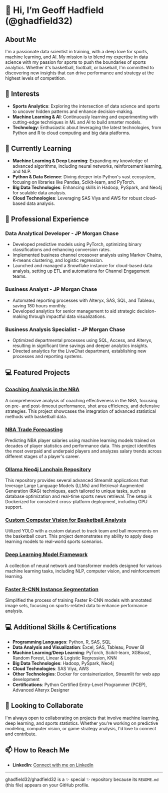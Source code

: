 # 👋 Hi, I’m Geoff Hadfield (@ghadfield32)

## About Me
I'm a passionate data scientist in training, with a deep love for sports, machine learning, and AI. My mission is to blend my expertise in data science with my passion for sports to push the boundaries of sports analytics. Whether it's basketball, football, or baseball, I'm committed to discovering new insights that can drive performance and strategy at the highest levels of competition.

## 👀 Interests
- **Sports Analytics**: Exploring the intersection of data science and sports to uncover hidden patterns and enhance decision-making.
- **Machine Learning & AI**: Continuously learning and experimenting with cutting-edge techniques in ML and AI to build smarter models.
- **Technology**: Enthusiastic about leveraging the latest technologies, from Python and R to cloud computing and big data platforms.

## 🌱 Currently Learning
- **Machine Learning & Deep Learning**: Expanding my knowledge of advanced algorithms, including neural networks, reinforcement learning, and NLP.
- **Python & Data Science**: Diving deeper into Python's vast ecosystem, focusing on libraries like Pandas, Scikit-learn, and PyTorch.
- **Big Data Technologies**: Enhancing skills in Hadoop, PySpark, and Neo4j for scalable data analysis.
- **Cloud Technologies**: Leveraging SAS Viya and AWS for robust cloud-based data analysis.

## 💼 Professional Experience
### Data Analytical Developer - JP Morgan Chase
- Developed predictive models using PyTorch, optimizing binary classifications and enhancing conversion rates.
- Implemented business channel crossover analysis using Markov Chains, K-means clustering, and logistic regression.
- Launched and managed a Snowflake instance for cloud-based data analysis, setting up ETL and automations for Channel Engagement teams.

### Business Analyst - JP Morgan Chase
- Automated reporting processes with Alteryx, SAS, SQL, and Tableau, saving 180 hours monthly.
- Developed analytics for senior management to aid strategic decision-making through impactful data visualizations.

### Business Analysis Specialist - JP Morgan Chase
- Optimized departmental processes using SQL, Access, and Alteryx, resulting in significant time savings and deeper analytics insights.
- Directed analytics for the LiveChat department, establishing new processes and reporting systems.

## 💻 Featured Projects
### [Coaching Analysis in the NBA](https://github.com/ghadfield32/coach_analysis)
A comprehensive analysis of coaching effectiveness in the NBA, focusing on pre- and post-timeout performance, shot area efficiency, and defensive strategies. This project showcases the integration of advanced statistical methods with basketball data.

### [NBA Trade Forecasting](https://nba-trade-analysis.streamlit.app/)
Predicting NBA player salaries using machine learning models trained on decades of player statistics and performance data. This project identifies the most overpaid and underpaid players and analyzes salary trends across different stages of a player's career.
### [Ollama Neo4j Lanchain Repository](https://github.com/ghadfield32/ollama_neo4j_networkx_llama3_app_exs)
This repository provides several advanced Streamlit applications that leverage Large Language Models (LLMs) and Retrieval-Augmented Generation (RAG) techniques, each tailored to unique tasks, such as database optimization and real-time sports news retrieval. The setup is Dockerized for consistent cross-platform deployment, including GPU support.

### [Custom Computer Vision for Basketball Analysis](https://github.com/ghadfield32/YOLO_exploration)
Utilized YOLO with a custom dataset to track team and ball movements on the basketball court. This project demonstrates my ability to apply deep learning models to real-world sports scenarios.

### [Deep Learning Model Framework](https://github.com/ghadfield32/Deep_learning)
A collection of neural network and transformer models designed for various machine learning tasks, including NLP, computer vision, and reinforcement learning.

### [Faster R-CNN Instance Segmentation](https://github.com/ghadfield32/torchrcnn_coco_roboflow)
Simplified the process of training Faster R-CNN models with annotated image sets, focusing on sports-related data to enhance performance analysis.

## 💻 Additional Skills & Certifications
- **Programming Languages**: Python, R, SAS, SQL
- **Data Analysis and Visualization**: Excel, SAS, Tableau, Power BI
- **Machine Learning/Deep Learning**: PyTorch, Scikit-learn, XGBoost, Random Forest, Linear & Logistic Regression, KNN
- **Big Data Technologies**: Hadoop, PySpark, Neo4j
- **Cloud Technologies**: SAS Viya, AWS
- **Other Technologies**: Docker for containerization, Streamlit for web app development
- **Certifications**: Python Certified Entry-Level Programmer (PCEP), Advanced Alteryx Designer

## 💞️ Looking to Collaborate
I'm always open to collaborating on projects that involve machine learning, deep learning, and sports statistics. Whether you're working on predictive modeling, computer vision, or game strategy analysis, I'd love to connect and contribute.

## 📫 How to Reach Me
- **LinkedIn**: [Connect with me on LinkedIn](https://www.linkedin.com/in/geoffhadfield32)

---

ghadfield32/ghadfield32 is a ✨ special ✨ repository because its `README.md` (this file) appears on your GitHub profile.
